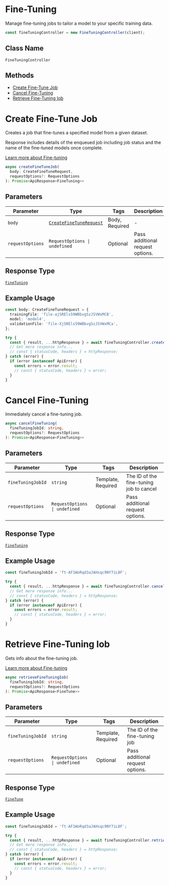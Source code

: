 # Fine-Tuning

Manage fine-tuning jobs to tailor a model to your specific training data.

```ts
const fineTuningController = new FineTuningController(client);
```

## Class Name

`FineTuningController`

## Methods

* [Create Fine-Tune Job](../../doc/controllers/fine-tuning.md#create-fine-tune-job)
* [Cancel Fine-Tuning](../../doc/controllers/fine-tuning.md#cancel-fine-tuning)
* [Retrieve Fine-Tuning Iob](../../doc/controllers/fine-tuning.md#retrieve-fine-tuning-iob)


# Create Fine-Tune Job

Creates a job that fine-tunes a specified model from a given dataset.

Response includes details of the enqueued job including job status and the name of the fine-tuned models once complete.

[Learn more about Fine-tuning](https://platform.openai.com/docs/guides/fine-tuning)

```ts
async createFineTuneJob(
  body: CreateFineTuneRequest,
  requestOptions?: RequestOptions
): Promise<ApiResponse<FineTuning>>
```

## Parameters

| Parameter | Type | Tags | Description |
|  --- | --- | --- | --- |
| `body` | [`CreateFineTuneRequest`](../../doc/models/create-fine-tune-request.md) | Body, Required | - |
| `requestOptions` | `RequestOptions \| undefined` | Optional | Pass additional request options. |

## Response Type

[`FineTuning`](../../doc/models/fine-tuning.md)

## Example Usage

```ts
const body: CreateFineTuneRequest = {
  trainingFile: 'file-ajSREls59WBbvgSzJSVWxMCB',
  model: 'model4',
  validationFile: 'file-XjSREls59WBbvgSzJSVWxMCa',
};

try {
  const { result, ...httpResponse } = await fineTuningController.createFineTuneJob(body);
  // Get more response info...
  // const { statusCode, headers } = httpResponse;
} catch (error) {
  if (error instanceof ApiError) {
    const errors = error.result;
    // const { statusCode, headers } = error;
  }
}
```


# Cancel Fine-Tuning

Immediately cancel a fine-tuning job.

```ts
async cancelFineTuning(
  fineTuningJobId: string,
  requestOptions?: RequestOptions
): Promise<ApiResponse<FineTuning>>
```

## Parameters

| Parameter | Type | Tags | Description |
|  --- | --- | --- | --- |
| `fineTuningJobId` | `string` | Template, Required | The ID of the fine-tuning job to cancel |
| `requestOptions` | `RequestOptions \| undefined` | Optional | Pass additional request options. |

## Response Type

[`FineTuning`](../../doc/models/fine-tuning.md)

## Example Usage

```ts
const fineTuningJobId = 'ft-AF1WoRqd3aJAHsqc9NY7iL8F';

try {
  const { result, ...httpResponse } = await fineTuningController.cancelFineTuning(fineTuningJobId);
  // Get more response info...
  // const { statusCode, headers } = httpResponse;
} catch (error) {
  if (error instanceof ApiError) {
    const errors = error.result;
    // const { statusCode, headers } = error;
  }
}
```


# Retrieve Fine-Tuning Iob

Gets info about the fine-tuning job.

[Learn more about Fine-tuning](https://platform.openai.com/docs/guides/fine-tuning)

```ts
async retrieveFineTuningIob(
  fineTuningJobId: string,
  requestOptions?: RequestOptions
): Promise<ApiResponse<FineTune>>
```

## Parameters

| Parameter | Type | Tags | Description |
|  --- | --- | --- | --- |
| `fineTuningJobId` | `string` | Template, Required | The ID of the fine-tuning job |
| `requestOptions` | `RequestOptions \| undefined` | Optional | Pass additional request options. |

## Response Type

[`FineTune`](../../doc/models/fine-tune.md)

## Example Usage

```ts
const fineTuningJobId = 'ft-AF1WoRqd3aJAHsqc9NY7iL8F';

try {
  const { result, ...httpResponse } = await fineTuningController.retrieveFineTuningIob(fineTuningJobId);
  // Get more response info...
  // const { statusCode, headers } = httpResponse;
} catch (error) {
  if (error instanceof ApiError) {
    const errors = error.result;
    // const { statusCode, headers } = error;
  }
}
```

